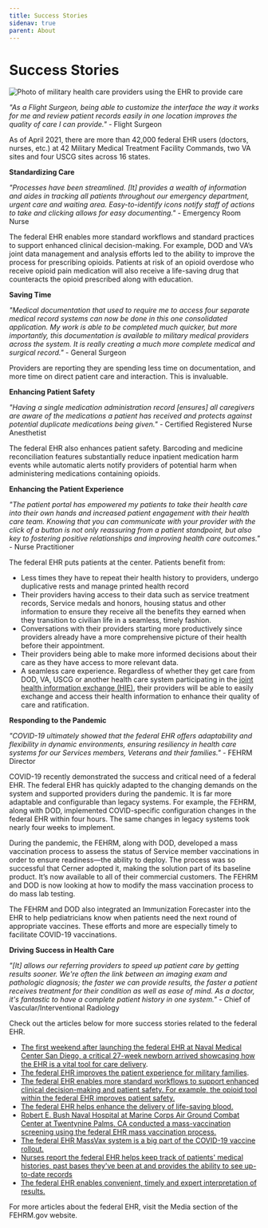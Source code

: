 ```yaml
---
title: Success Stories
sidenav: true
parent: About
---
```

# Success Stories

![Photo of military health care providers using the EHR to provide care](images/1000w_q95.jpg "Military Health Care Providers Using the EHR to Provide Care")

*"As a Flight Surgeon, being able to customize the interface the way it works for me and review patient records easily in one location improves the quality of care I can provide."* - Flight Surgeon 

As of April 2021, there are more than 42,000 federal EHR users (doctors, nurses, etc.) at 42 Military Medical Treatment Facility Commands, two VA sites and four USCG sites across 16 states.

**Standardizing Care**

*"Processes have been streamlined. \[It] provides a wealth of information and aides in tracking all patients throughout our emergency department, urgent care and waiting area. Easy-to-identify icons notify staff of actions to take and clicking allows for easy documenting."* - Emergency Room Nurse

The federal EHR enables more standard workflows and standard practices to support enhanced clinical decision-making. For example, DOD and VA’s joint data management and analysis efforts led to the ability to improve the process for prescribing opioids. Patients at risk of an opioid overdose who receive opioid pain medication will also receive a life-saving drug that counteracts the opioid prescribed along with education.

**Saving Time**

*"Medical documentation that used to require me to access four separate medical record systems can now be done in this one consolidated application. My work is able to be completed much quicker, but more importantly, this documentation is available to military medical providers across the system. It is really creating a much more complete medical and surgical record."* - General Surgeon

Providers are reporting they are spending less time on documentation, and more time on direct patient care and interaction. This is invaluable.

**Enhancing Patient Safety**

*"Having a single medication administration record \[ensures] all caregivers are aware of the medications a patient has received and protects against potential duplicate medications being given." -* Certified Registered Nurse Anesthetist 

The federal EHR also enhances patient safety. Barcoding and medicine reconciliation features substantially reduce inpatient medication harm events while automatic alerts notify providers of potential harm when administering medications containing opioids.

**Enhancing the Patient Experience**

*"The patient portal has empowered my patients to take their health care into their own hands and increased patient engagement with their health care team. Knowing that you can communicate with your provider with the click of a button is not only reassuring from a patient standpoint, but also key to fostering positive relationships and improving health care outcomes."* - Nurse Practitioner 

The federal EHR puts patients at the center. Patients benefit from:

* Less times they have to repeat their health history to providers, undergo duplicative rests and manage printed health record
* Their providers having access to their data such as service treatment records, Service medals and honors, housing status and other information to ensure they receive all the benefits they earned when they transition to civilian life in a seamless, timely fashion.
* Conversations with their providers starting more productively since providers already have a more comprehensive picture of their health before their appointment.
* Their providers being able to make more informed decisions about their care as they have access to more relevant data.
* A seamless care experience. Regardless of whether they get care from DOD, VA, USCG or another health care system participating in the [joint health information exchange (HIE)](<>), their providers will be able to easily exchange and access their health information to enhance their quality of care and ratification. 

**Responding to the Pandemic**

*"COVID-19 ultimately showed that the federal EHR offers adaptability and flexibility in dynamic environments, ensuring resiliency in health care systems for our Services members, Veterans and their families."* - FEHRM Director

COVID-19 recently demonstrated the success and critical need of a federal EHR. The federal EHR has quickly adapted to the changing demands on the system and supported providers during the pandemic. It is far more adaptable and configurable than legacy systems. For example, the FEHRM, along with DOD, implemented COVID-specific configuration changes in the federal EHR within four hours. The same changes in legacy systems took nearly four weeks to implement.

During the pandemic, the FEHRM, along with DOD, developed a mass vaccination process to assess the status of Service member vaccinations in order to ensure readiness—the ability to deploy. The process was so successful that Cerner adopted it, making the solution part of its baseline product. It’s now available to all of their commercial customers. The FEHRM and DOD is now looking at how to modify the mass vaccination process to do mass lab testing.

The FEHRM and DOD also integrated an Immunization Forecaster into the EHR to help pediatricians know when patients need the next round of appropriate vaccines. These efforts and more are especially timely to facilitate COVID-19 vaccinations.

**Driving Success in Health Care**

*"\[It] allows our referring providers to speed up patient care by getting results sooner. We're often the link between an imaging exam and pathologic diagnosis; the faster we can provide results, the faster a patient receives treatment for their condition as well as ease of mind. As a doctor, it's fantastic to have a complete patient history in one system."* - Chief of Vascular/Interventional Radiology 

Check out the articles below for more success stories related to the federal EHR.

* [The first weekend after launching the federal EHR at Naval Medical Center San Diego, a critical 27-week newborn arrived showcasing how the EHR is a vital tool for care delivery](https://health.mil/News/Articles/2021/04/08/MHS-GENESIS-has-successful-launch-at-Naval-Medical-Center-San-Diego).
* [The federal EHR improves the patient experience for military families](https://health.mil/News/Articles/2020/09/01/MHS-GENESIS-improves-patient-experience-for-military-families?type=Articles).
* [The federal EHR enables more standard workflows to support enhanced clinical decision-making and patient safety. For example, the opioid tool within the federal EHR improves patient safety.](https://www.health.mil/News/Articles/2020/09/01/Opioid-tool-on-MHS-GENESIS-improves-patient-safety)
* [The federal EHR helps enhance the delivery of life-saving blood.](https://www.airforcemedicine.af.mil/News/Display/Article/2300103/mhs-genesis-helps-dgmc-deliver-life-saving-blood/)
* [Robert E. Bush Naval Hospital at Marine Corps Air Ground Combat Center at Twentynine Palms, CA conducted a mass-vaccination screening using the federal EHR mass vaccination process.](https://www.google.com/url?sa=t&rct=j&q=&esrc=s&source=web&cd=&ved=2ahUKEwjP4sPck_nwAhWBGVkFHf4DBT0QFjAAegQIAhAD&url=https%3A%2F%2Fhealth.mil%2FReference-Center%2FPublications%2F2021%2F02%2F01%2FThe-Scope-PEO-DHMS-External-Newsletter-Winter-2021&usg=AOvVaw14byk4mk0g8HSTQl0_Y-lP)
* [The federal EHR MassVax system is a big part of the COVID-19 vaccine rollout.](https://health.mil/News/Articles/2021/03/09/MHS-GENESIS-MassVax-system-rolling-out-with-COVID19-vaccines)
* [Nurses report the federal EHR helps keep track of patients' medical histories, past bases they've been at and provides the ability to see up-to-date records](https://www.health.mil/News/Articles/2021/05/10/Eielson-nurse-says-technology-readiness-integral-to-military-nursing?page=7#pagingAnchor)
* [The federal EHR enables convenient, timely and expert interpretation of results.](https://www.airforcemedicine.af.mil/News/Display/Article/1851429/mhs-genesis-a-force-multiplier-one-read-at-a-time/)

For more articles about the federal EHR, visit the Media section of the FEHRM.gov website.